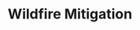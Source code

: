 ---
layout: page
title: Wildfire Mitigation
image: assets/images/pic01.jpg
description: 'Description'
nav-menu: false
show_tile: false
---